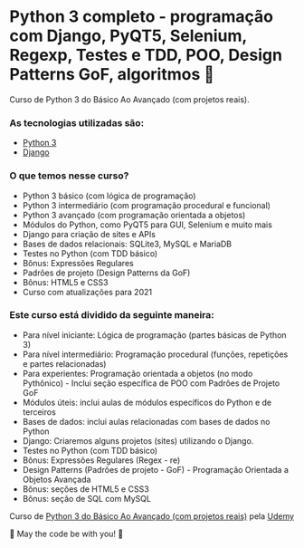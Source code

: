 # Python 3 completo - programação com Django, PyQT5, Selenium, Regexp, Testes e TDD, POO, Design Patterns GoF, algoritmos 🚀
Curso de Python 3 do Básico Ao Avançado (com projetos reais). 

### As tecnologias utilizadas são:
* [Python 3](https://www.python.org/)
* [Django](https://www.djangoproject.com/)

### O que temos nesse curso?
* Python 3 básico (com lógica de programação)
* Python 3 intermediário (com programação procedural e funcional)
* Python 3 avançado (com programação orientada a objetos)
* Módulos do Python, como PyQT5 para GUI, Selenium e muito mais
* Django para criação de sites e APIs
* Bases de dados relacionais: SQLite3, MySQL e MariaDB
* Testes no Python (com TDD básico)
* Bônus: Expressões Regulares
* Padrões de projeto (Design Patterns da GoF)
* Bônus: HTML5 e CSS3
* Curso com atualizações para 2021

### Este curso está dividido da seguinte maneira:

* Para nível iniciante: Lógica de programação (partes básicas de Python 3)
* Para nível intermediário: Programação procedural (funções, repetições e partes relacionadas)
* Para experientes: Programação orientada a objetos (no modo Pythônico) - Inclui seção específica de POO com Padrões de Projeto GoF
* Módulos úteis: inclui aulas de módulos específicos do Python e de terceiros
* Bases de dados: inclui aulas relacionadas com bases de dados no Python
* Django: Criaremos alguns projetos (sites) utilizando o Django.
* Testes no Python (com TDD básico)
* Bônus: Expressões Regulares (Regex - re)
* Design Patterns (Padrões de projeto - GoF) - Programação Orientada a Objetos Avançada
* Bônus: seções de HTML5 e CSS3
* Bônus: seção de SQL com MySQL

Curso de [Python 3 do Básico Ao Avançado (com projetos reais)](https://www.udemy.com/course/python-3-do-zero-ao-avancado/) pela  [Udemy](https://www.udemy.com/)

🚀 May the code be with you! 🚀


